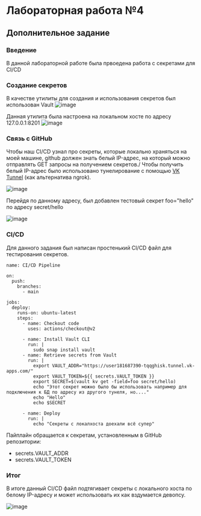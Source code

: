 # Лабораторная работа №4

## Дополнительное задание

### Введение 

В данной лабораторной работе была првоедена работа с секретами для CI/CD

### Создание секретов

В качестве утилиты для создания и использования секретов был использован Vault
![image](https://github.com/user-attachments/assets/b88d6f65-9d13-4e26-bd0e-70476575aa67)

Данная утилита была настроена на локальном хосте по адресу 127.0.0.1:8201
![image](https://github.com/user-attachments/assets/8c2a87cf-5891-49c5-8316-6784b35133ac)

### Связь с GitHub

Чтобы наш CI/CD узнал про секреты, которые локально храняться на моей машине, github должен знать белый IP-адрес, на который можно отправлять GET запросы на получением секретов./
Чтобы получить белый IP-адрес было использовано тунелирование с помощью [VK Tunnel](https://dev.vk.com/ru/libraries/tunnel) (как альтернатива ngrok).

![image](https://github.com/user-attachments/assets/9eb80bdf-b420-4c6d-9b32-7c212a3346ff)

Перейдя по данному адресу, был добавлен тестовый секрет foo="hello" по адресу secret/hello

![image](https://github.com/user-attachments/assets/ff3f72e4-6d8c-4de8-918a-02e098ca1de4)

### CI/CD

Для данного задания был написан простенький CI/CD файл для тестирования секретов.

```
name: CI/CD Pipeline

on:
  push:
    branches:
      - main

jobs:
  deploy:
    runs-on: ubuntu-latest
    steps:
      - name: Checkout code
        uses: actions/checkout@v2

      - name: Install Vault CLI
        run: |
          sudo snap install vault
      - name: Retrieve secrets from Vault
        run: |
          export VAULT_ADDR="https://user181687390-tqqghisk.tunnel.vk-apps.com/"
          export VAULT_TOKEN=${{ secrets.VAULT_TOKEN }}
          export SECRET=$(vault kv get -field=foo secret/hello)
          echo "Этот секрет можно было бы использовать например для подключения к БД по адресу из другого тунеля, но...."
          echo "Hello"
          echo $SECRET
        
      - name: Deploy
        run: |
          echo "Секреты с локалхоста доехали всё супер"
```

Пайплайн обращается к секретам, установленным в GitHub репозитории:
* secrets.VAULT_ADDR
* secrets.VAULT_TOKEN

### Итог

В итоге данный CI/CD файл подтягивает секреты с локального хоста по белому IP-адресу и может использовать их как вздумается девопсу.

![image](https://github.com/user-attachments/assets/51356e0d-48b4-4b30-b433-3a0f9ce8d52e)
